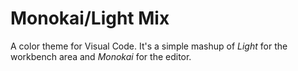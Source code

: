 # Monokai/Light Mix

A color theme for Visual Code. It's a simple mashup of *Light* for the 
workbench area and *Monokai* for the editor.

